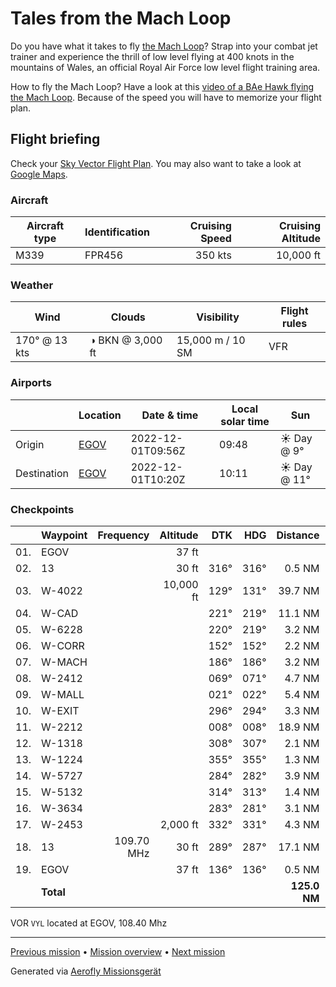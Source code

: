 # Tales from the Mach Loop

Do you have what it takes to fly [the Mach Loop](https://machloop.co.uk/)? Strap into your combat jet trainer and experience the thrill of low level flying at 400 knots in the mountains of Wales, an official Royal Air Force low level flight training area.

How to fly the Mach Loop? Have a look at this [video of a BAe Hawk flying the Mach Loop](https://www.youtube.com/watch?v=uTxxXv9XhbM). Because of the speed you will have to memorize your flight plan.

## Flight briefing

Check your [Sky Vector Flight Plan](https://skyvector.com/?ll=53.24984430214315,-4.531256943608469&chart=301&zoom=3&fpl=N0350A000%20EGOV%205252N00339W%205244N00350W%205241N00353W%205239N00351W%205236N00351W%205238N00344W%205243N00341W%205244N00346W%205303N00345W%205304N00347W%205306N00348W%205306N00354W%205307N00356W%205308N00401W%205311N00405W%20EGOV). You may also want to take a look at [Google Maps](https://www.google.com/maps/@?api=1&map_action=map&center=52.926082874310104,-4.0956086684756485&zoom=10&basemap=terrain).

### Aircraft

| Aircraft type | Identification | Cruising Speed | Cruising Altitude |
| ------------- | -------------- | -------------: | ----------------: |
| M339          | FPR456         |        350 kts |         10,000 ft |

### Weather

| Wind          | Clouds           | Visibility       | Flight rules |
| ------------- | ---------------- | ---------------- | ------------ |
| 170° @ 13 kts | ◑ BKN @ 3,000 ft | 15,000 m / 10 SM | VFR          |

### Airports

|             | Location                                      | Date & time       | Local solar time | Sun         |
| ----------- | --------------------------------------------- | ----------------- | ---------------- | ----------- |
| Origin      | [EGOV](https://www.pilotnav.com/airport/EGOV) | 2022-12-01T09:56Z | 09:48            | ☀ Day @ 9°  |
| Destination | [EGOV](https://www.pilotnav.com/airport/EGOV) | 2022-12-01T10:20Z | 10:11            | ☀ Day @ 11° |

### Checkpoints

|     | Waypoint  |  Frequency |  Altitude |  DTK |  HDG |     Distance |       ETE |
| :-: | --------- | ---------: | --------: | ---: | ---: | -----------: | --------: |
| 01. | EGOV      |            |     37 ft |      |      |              |           |
| 02. | 13        |            |     30 ft | 316° | 316° |       0.5 NM |     01:03 |
| 03. | W-4022    |            | 10,000 ft | 129° | 131° |      39.7 NM |     07:00 |
| 04. | W-CAD     |            |           | 221° | 219° |      11.1 NM |     01:57 |
| 05. | W-6228    |            |           | 220° | 219° |       3.2 NM |     00:34 |
| 06. | W-CORR    |            |           | 152° | 152° |       2.2 NM |     00:24 |
| 07. | W-MACH    |            |           | 186° | 186° |       3.2 NM |     00:35 |
| 08. | W-2412    |            |           | 069° | 071° |       4.7 NM |     00:48 |
| 09. | W-MALL    |            |           | 021° | 022° |       5.4 NM |     00:54 |
| 10. | W-EXIT    |            |           | 296° | 294° |       3.3 NM |     00:34 |
| 11. | W-2212    |            |           | 008° | 008° |      18.9 NM |     03:08 |
| 12. | W-1318    |            |           | 308° | 307° |       2.1 NM |     00:22 |
| 13. | W-1224    |            |           | 355° | 355° |       1.3 NM |     00:14 |
| 14. | W-5727    |            |           | 284° | 282° |       3.9 NM |     00:40 |
| 15. | W-5132    |            |           | 314° | 313° |       1.4 NM |     00:15 |
| 16. | W-3634    |            |           | 283° | 281° |       3.1 NM |     00:32 |
| 17. | W-2453    |            |  2,000 ft | 332° | 331° |       4.3 NM |     00:43 |
| 18. | 13        | 109.70 MHz |     30 ft | 289° | 287° |      17.1 NM |     02:54 |
| 19. | EGOV      |            |     37 ft | 136° | 136° |       0.5 NM |     01:03 |
|     | **Total** |            |           |      |      | **125.0 NM** | **23:32** |

VOR `VYL` located at EGOV, 108.40 Mhz

---

[Previous mission](./Low_Level_Highlander.md) • [Mission overview](./README.md) • [Next mission](./Mach_Loop_from_the_Sea.md)

Generated via [Aerofly Missionsgerät](https://github.com/fboes/aerofly-missions)

